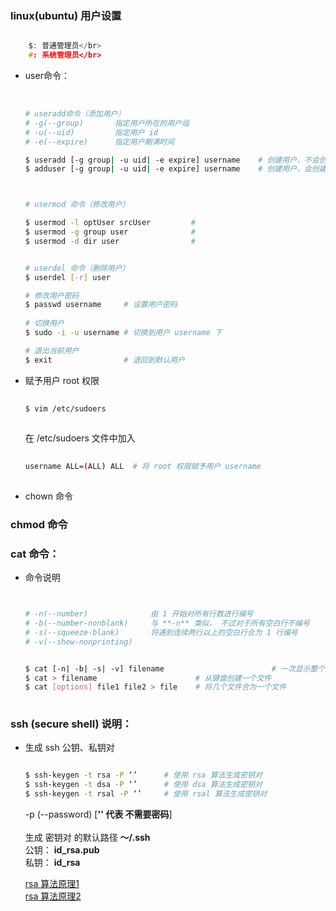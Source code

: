 
### linux(ubuntu) 用户设置

```c

    $: 普通管理员</br>
    #: 系统管理员</br>

``` 

* user命令：</br></br>
    
    ```sh

    # useradd命令（添加用户）
    # -g(--group)       指定用户所在的用户组
    # -u(--uid)         指定用户 id
    # -e(--expire)      指定用户期满时间

    $ useradd [-g group| -u uid| -e expire] username    # 创建用户，不会创建用户主目录、用户同名组
    $ adduser [-g group| -u uid| -e expire] username    # 创建用户，会创建用户主目录、 同名用户组


    
    # usermod 命令（修改用户）
    
    $ usermod -l optUser srcUser         #
    $ usermod -g group user              #
    $ usermod -d dir user                #


    # userdel 命令（删除用户）
    $ userdel [-r] user

    # 修改用户密码
    $ passwd username     # 设置用户密码
        
    # 切换用户
    $ sudo -i -u username # 切换到用户 username 下
    
    # 退出当前用户
    $ exit                # 退回到默认用户 

    ```




* 赋予用户 root 权限
    
    ```sh
        
    $ vim /etc/sudoers
        
    ```
    在 /etc/sudoers 文件中加入
        
    ```sh
        
    username ALL=(ALL) ALL  # 将 root 权限赋予用户 username
        
    ```

* chown 命令 

### chmod 命令


### cat 命令：

* 命令说明

    ```sh


    # -n(--number)              由 1 开始对所有行数进行编号
    # -b(--number-nonblank)     与 **-n** 类似， 不过对于所有空白行不编号
    # -s(--squeeze-blank)       将遇到连续两行以上的空白行合为 1 行编号
    # -v(--show-nonprinting)


    $ cat [-n| -b| -s| -v] filename                        # 一次显示整个文件
    $ cat > filename                      # 从键盘创建一个文件
    $ cat [options] file1 file2 > file    # 将几个文件合为一个文件
        
    ```


### ssh (secure shell) 说明： 

* 生成 ssh 公钥、私钥对

    ```sh

    $ ssh-keygen -t rsa -P ‘’      # 使用 rsa 算法生成密钥对
    $ ssh-keygen -t dsa -P ‘’      # 使用 dsa 算法生成密钥对
    $ ssh-keygen -t rsal -P ‘’     # 使用 rsal 算法生成密钥对

    ```
    -p (--password) [**'' 代表 不需要密码**]</br></br>
    生成 密钥对 的默认路径 **～/.ssh**</br>
    公钥： **id_rsa.pub**</br>
    私钥： **id_rsa** 


    [rsa 算法原理1](http://www.ruanyifeng.com/blog/2013/06/rsa_algorithm_part_one.html)</br>
    [rsa 算法原理2](http://www.ruanyifeng.com/blog/2013/07/rsa_algorithm_part_two.html)</br>






